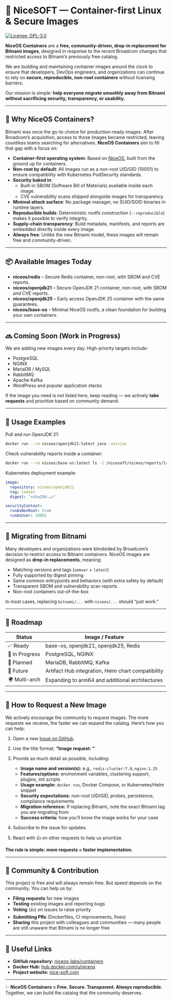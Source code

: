 # 🐧 NiceSOFT — Container-first Linux & Secure Images

[![License: GPL-3.0](https://img.shields.io/badge/license-GPLv3-blue.svg)](LICENSE)  

**NiceOS Containers** are a **free, community-driven, drop-in replacement for Bitnami images**, designed in response to the recent Broadcom changes that restricted access to Bitnami’s previously free catalog.  

We are building and maintaining container images around the clock to ensure that developers, DevOps engineers, and organizations can continue to rely on **secure, reproducible, non-root containers** without licensing barriers.  

Our mission is simple: **help everyone migrate smoothly away from Bitnami without sacrificing security, transparency, or usability.**

---

## 🚀 Why NiceOS Containers?

Bitnami was once the go-to choice for production-ready images. After Broadcom’s acquisition, access to those images became restricted, leaving countless teams searching for alternatives. **NiceOS Containers** aim to fill that gap with a focus on:

- **Container-first operating system**: Based on [NiceOS](https://nice-soft.com/), built from the ground up for containers.  
- **Non-root by default**: All images run as a non-root UID/GID (10001) to ensure compatibility with Kubernetes PodSecurity standards.  
- **Security baked in**:  
  - Built-in SBOM (Software Bill of Materials) available inside each image.  
  - CVE vulnerability scans shipped alongside images for transparency.  
- **Minimal attack surface**: No package manager, no SUID/SGID binaries in runtime layers.  
- **Reproducible builds**: Deterministic rootfs construction (`--reproducible`) makes it possible to verify integrity.  
- **Supply-chain transparency**: Build metadata, manifests, and reports are embedded directly inside every image.  
- **Always free**: Unlike the new Bitnami model, these images will remain free and community-driven.  

---

## 📦 Available Images Today

- **niceos/redis** – Secure Redis container, non-root, with SBOM and CVE reports.  
- **niceos/openjdk21** – Secure OpenJDK 21 container, non-root, with SBOM and CVE reports.  
- **niceos/openjdk25** – Early access OpenJDK 25 container with the same guarantees.  
- **niceos/base-os** – Minimal NiceOS rootfs, a clean foundation for building your own containers.  

---

## 🔜 Coming Soon (Work in Progress)

We are adding new images every day. High-priority targets include:  

- PostgreSQL  
- NGINX  
- MariaDB / MySQL  
- RabbitMQ  
- Apache Kafka  
- WordPress and popular application stacks  

If the image you need is not listed here, keep reading — we actively **take requests** and prioritize based on community demand.  

---

## 📖 Usage Examples

Pull and run OpenJDK 21:  
```bash
docker run --rm niceos/openjdk21:latest java -version
```

Check vulnerability reports inside a container:

```bash
docker run --rm niceos/base-os:latest ls -1 /nicesoft/niceos/reports/latest
```

Kubernetes deployment example:

```yaml
image:
  repository: niceos/openjdk21
  tag: latest
  digest: "<sha256:…>"

securityContext:
  runAsNonRoot: true
  runAsUser: 10001
```

---

## 🔁 Migrating from Bitnami

Many developers and organizations were blindsided by Broadcom’s decision to restrict access to Bitnami containers. NiceOS images are designed as **drop-in replacements**, meaning:

* Matching versions and tags (`semver` + `latest`)
* Fully supported by digest pinning
* Same common entrypoints and behaviors (with extra safety by default)
* Transparent SBOM and vulnerability scan reports
* Non-root containers out-of-the-box

In most cases, replacing `bitnami/...` with `niceos/...` should “just work.”

---

## 📅 Roadmap

| Status         | Image / Feature                                    |
| -------------- | -------------------------------------------------- |
| ✅ Ready        | base-os, openjdk21, openjdk25, Redis              |
| 🚧 In Progress |  PostgreSQL, NGINX                                 |
| 📝 Planned     | MariaDB, RabbitMQ, Kafka                           |
| 📌 Future      | Artifact Hub integration, Helm chart compatibility |
| 🌍 Multi-arch  | Expanding to arm64 and additional architectures    |

---

## 🙋 How to Request a New Image

We actively encourage the community to request images. The more requests we receive, the faster we can expand the catalog. Here’s how you can help:

1. Open a new [Issue on GitHub](https://github.com/niceos-labs/containers/issues).

2. Use the title format: **“Image request: <name>”**

3. Provide as much detail as possible, including:

   * **Image name and version(s):** e.g., `redis-cluster:7.0`, `nginx:1.25`
   * **Features/options:** environment variables, clustering support, plugins, init scripts
   * **Usage example:** `docker run`, Docker Compose, or Kubernetes/Helm snippet
   * **Security expectations:** non-root UID/GID, probes, persistence, compliance requirements
   * **Migration reference:** If replacing Bitnami, note the exact Bitnami tag you are migrating from
   * **Success criteria:** how you’ll know the image works for your case

4. Subscribe to the issue for updates.

5. React with 👍 on other requests to help us prioritize.

**The rule is simple: more requests = faster implementation.**

---

## 🤝 Community & Contribution

This project is free and will always remain free. But speed depends on the community. You can help us by:

* **Filing requests** for new images
* **Testing** existing images and reporting bugs
* **Voting** (👍) on issues to raise priority
* **Submitting PRs** (Dockerfiles, CI improvements, fixes)
* **Sharing** this project with colleagues and communities — many people are still unaware that Bitnami is no longer free

---

## 🔗 Useful Links

* **GitHub repository:** [niceos-labs/containers](https://github.com/niceos-labs/containers)
* **Docker Hub:** [hub.docker.com/u/niceos](https://hub.docker.com/u/niceos)
* **Project website:** [nice-soft.com](https://nice-soft.com/)

---

✨ **NiceOS Containers = Free. Secure. Transparent. Always reproducible.**
Together, we can build the catalog that the community deserves.
